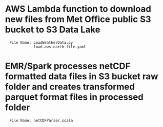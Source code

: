# AWS Lambda function to download new files from Met Office public S3 bucket to S3 Data Lake
      File Name: LoadWeatherData.py
                 load-aws-earth-file.yaml
# EMR/Spark processes netCDF formatted data files in S3 bucket raw folder and creates transformed parquet format files in processed folder
      File Name: netCDFParser.scala
